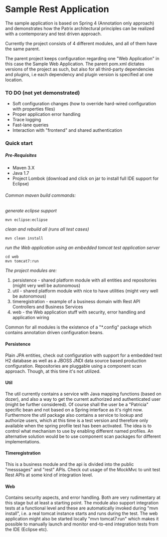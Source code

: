 
# Sample Rest Application


The sample application is based on Spring 4 (Annotation only approach) and demonstrates how
the Patrix architectural principles can be realized with a contemporary and test driven approach.

Currently the project consists of 4 different modules, and all of them have the same parent.

The parent project keeps configuration regarding one "Web Application" in this case the Sample Web Application.
The parent pom.xml dictates versions of the project as such, but also for all third-party dependencies and plugins, i.e
each dependency and plugin version is specified at one location.

### TO DO (not yet demonstrated)

* Soft configuration changes (how to override hard-wired configuration with properties files)
* Proper application error handling
* Trace logging
* Fast-lane queries
* Interaction with "frontend" and shared authentication

### Quick start

##### Pre-Requisites

* Maven 3.X
* Java 1.7
* Project Lombok (download and click on jar to install full IDE support for Eclipse)

###### Common maven build commands:

*generate eclipse support*

	mvn eclipse:eclipse

*clean and rebuild all (runs all test cases)*

	mvn clean install

*run the Web application using an embedded tomcat test application server*

	cd web
	mvn tomcat7:run


*The project modules are:*

 1. persistence - shared platform module with all entities and repositories (might very well be autonomous)
 2. util - shared platform module with nice to have utilities (might very well be autonomous)
 3. timeregistration - example of a business domain with Rest API Controllers and Business Services
 4. web - the Web application stuff with security, error handling and application wiring


Common for all modules is the existence of a "*.config" package which contains annotation driven configuration beans.

#### Persistence

Plain JPA entities, check out configuration with support for a embedded test H2 database as well as a JBOSS JNDI data
source based production configuration. Repositories are pluggable using
a component scan approach. Though, at this time it's not utilized.


#### Util

The util currently contains a service with Java mapping functions (based on dozer), and also a way to get the current
authorized and authenticated user (might be further considered).
Of course shall the user be a "Patricia" specific bean and not based on a Spring interface as it's right now.
Furthermore the util package also contains a service to lookup and authorize users, which at this time is a test version
and therefore only available when the spring profile test has been activated.
The idea is to control what mechanism to use by enabling different named profiles.
An alternative solution would be to use component scan packages for different
implementations.

#### Timeregistration

This is a business module and the api is divided into the public "messsages" and "rest" APIs. Check out usage
of the MockMvc to unit test Rest APIs at some kind of integration level.


#### Web

Contains security aspects, and error handling. Both are very rudimentary at this stage but at least a starting point.
The module also support integration tests at a functional level and these are automatically
invoked during "mvn install", i.e. a real tomcat instance starts and runs during the test. The web application
might also be started locally "mvn tomcat7:run" which makes it possible to manually launch and monitor end-to-end integration tests from the IDE (Eclipse etc).







